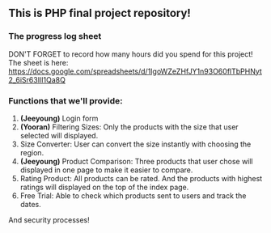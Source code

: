 ## This is PHP final project repository!
### The progress log sheet
DON'T FORGET to record how many hours did you spend for this project!
The sheet is here: https://docs.google.com/spreadsheets/d/1IgoWZeZHfJY1n93O60flTbPHNyt2_6iSr63lII1Qa8Q

### Functions that we'll provide:
1. **(Jeeyoung)** Login form
2. **(Yooran)** Filtering Sizes: Only the products with the size that user selected will displayed.
3. Size Converter: User can convert the size instantly with choosing the region.
4. **(Jeeyoung)** Product Comparison: Three products that user chose will displayed in one page to make it easier to compare.
5. Rating Product: All products can be rated. And the products with highest ratings will displayed on the top of the index page.
6. Free Trial: Able to check which products sent to users and track the dates.

And security processes!